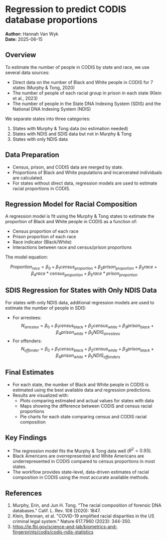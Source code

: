 # Regression to predict CODIS database proportions

**Author:** Hannah Van Wyk  
**Date:** 2025-06-15

## Overview

To estimate the number of people in CODIS by state and race, we use several data sources:
- Direct data on the number of Black and White people in CODIS for 7 states (Murphy & Tong, 2020)
- The number of people of each racial group in prison in each state (Klein et al., 2023)
- The number of people in the State DNA Indexing System (SDIS) and the National DNA Indexing System (NDIS)

We separate states into three categories:
1. States with Murphy & Tong data (no estimation needed)
2. States with NDIS and SDIS data but not in Murphy & Tong
3. States with only NDIS data

## Data Preparation

- Census, prison, and CODIS data are merged by state.
- Proportions of Black and White populations and incarcerated individuals are calculated.
- For states without direct data, regression models are used to estimate racial proportions in CODIS.

## Regression Model for Racial Composition

A regression model is fit using the Murphy & Tong states to estimate the proportion of Black and White people in CODIS as a function of:
- Census proportion of each race
- Prison proportion of each race
- Race indicator (Black/White)
- Interactions between race and census/prison proportions

The model equation:

$$Proportion_{race} = \beta_0 + \beta_1census_{proportion} + \beta_2prison_{proportion} + \beta_3race + \beta_4race*census_{proportion} + \beta_5race*prison_{proportion}$$

## SDIS Regression for States with Only NDIS Data

For states with only NDIS data, additional regression models are used to estimate the number of people in SDIS:

- For arrestees:
  $$N_{arrestee} = \beta_0 + \beta_1census_{black} + \beta_2census_{white} + \beta_3prison_{black} + \beta_4prison_{white} + \beta_5NDIS_{arrestees} $$
- For offenders:
  $$N_{offender} = \beta_0 + \beta_1census_{black} + \beta_2census_{white} + \beta_3prison_{black} + \beta_4prison_{white} + \beta_5NDIS_{offenders} $$

## Final Estimates

- For each state, the number of Black and White people in CODIS is estimated using the best available data and regression predictions.
- Results are visualized with:
  - Plots comparing estimated and actual values for states with data
  - Maps showing the difference between CODIS and census racial proportions
  - Pie charts for each state comparing census and CODIS racial composition

## Key Findings

- The regression model fits the Murphy & Tong data well ($R^2 = 0.93$).
- Black Americans are overrepresented and White Americans are underrepresented in CODIS compared to census proportions in most states.
- The workflow provides state-level, data-driven estimates of racial composition in CODIS using the most accurate available methods.

## References

1. Murphy, Erin, and Jun H. Tong. "The racial composition of forensic DNA databases." Calif. L. Rev. 108 (2020): 1847.
2. Klein, Brennan, et al. "COVID-19 amplified racial disparities in the US criminal legal system." Nature 617.7960 (2023): 344-350.
3. https://le.fbi.gov/science-and-lab/biometrics-and-fingerprints/codis/codis-ndis-statistics
